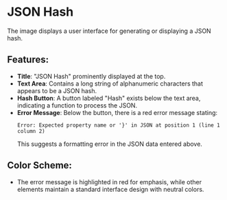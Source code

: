 # JSON Hash

The image displays a user interface for generating or displaying a JSON hash. 

## Features:
- **Title**: "JSON Hash" prominently displayed at the top.
- **Text Area**: Contains a long string of alphanumeric characters that appears to be a JSON hash.
- **Hash Button**: A button labeled "Hash" exists below the text area, indicating a function to process the JSON.
- **Error Message**: Below the button, there is a red error message stating: 
  ```
  Error: Expected property name or '}' in JSON at position 1 (line 1 column 2)
  ```
  This suggests a formatting error in the JSON data entered above.

## Color Scheme:
- The error message is highlighted in red for emphasis, while other elements maintain a standard interface design with neutral colors.